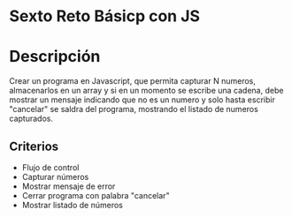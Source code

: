 # Sexto Reto Básicp con JS

# Descripción

Crear un programa en Javascript, que permita capturar N numeros, almacenarlos en un array y si en un momento se escribe una cadena, debe mostrar un mensaje indicando que no es un numero y solo hasta escribir "cancelar" se saldra del programa, mostrando el listado de numeros capturados.

## Criterios

- Flujo de control
- Capturar números
- Mostrar mensaje de error
- Cerrar programa con palabra "cancelar"
- Mostrar listado de números
